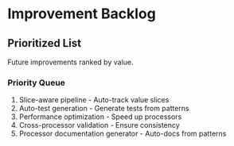 # Improvement Backlog

## Prioritized List

Future improvements ranked by value.

### Priority Queue

1. Slice-aware pipeline - Auto-track value slices
2. Auto-test generation - Generate tests from patterns
3. Performance optimization - Speed up processors
4. Cross-processor validation - Ensure consistency
5. Processor documentation generator - Auto-docs from patterns

